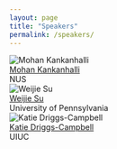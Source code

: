 ```yaml
---
layout: page
title: "Speakers"
permalink: /speakers/
---
```



<div class="person-grid">
  <div class="person-card">
    <img src="{{ site.baseurl }}/images/organizers/mohan.jpg" alt="Mohan Kankanhalli">
    <div class="name">
      <a href="https://www.comp.nus.edu.sg/cs/people/mohan/">Mohan Kankanhalli</a>
    </div>
    <div class="affiliation">NUS</div>
  </div>

  <div class="person-card">
    <img src="{{ site.baseurl }}/images/organizers/WeijieSu.jpg" alt="Weijie Su">
    <div class="name">
      <a href="https://www.weijie-su.com/">Weijie Su</a>
    </div>
    <div class="affiliation">University of Pennsylvania</div>
  </div>

  <div class="person-card">
    <img src="{{ site.baseurl }}/images/organizers/krdc.jpg" alt="Katie Driggs-Campbell">
    <div class="name">
      <a href="https://krdc.web.illinois.edu/">Katie Driggs-Campbell</a>
    </div>
    <div class="affiliation">UIUC</div>
  </div>





